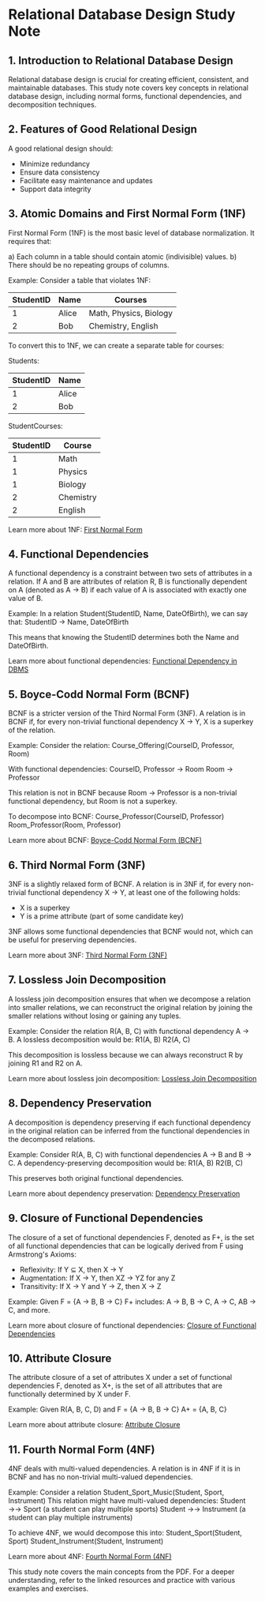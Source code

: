 # Relational Database Design Study Note

## 1. Introduction to Relational Database Design

Relational database design is crucial for creating efficient, consistent, and maintainable databases. This study note covers key concepts in relational database design, including normal forms, functional dependencies, and decomposition techniques.

## 2. Features of Good Relational Design

A good relational design should:
- Minimize redundancy
- Ensure data consistency
- Facilitate easy maintenance and updates
- Support data integrity

## 3. Atomic Domains and First Normal Form (1NF)

First Normal Form (1NF) is the most basic level of database normalization. It requires that:

a) Each column in a table should contain atomic (indivisible) values.
b) There should be no repeating groups of columns.

Example:
Consider a table that violates 1NF:

| StudentID | Name  | Courses                |
|-----------|-------|------------------------|
| 1         | Alice | Math, Physics, Biology |
| 2         | Bob   | Chemistry, English     |

To convert this to 1NF, we can create a separate table for courses:

Students:

| StudentID | Name  |
|-----------|-------|
| 1         | Alice |
| 2         | Bob   |

StudentCourses:

| StudentID | Course    |
|-----------|-----------|
| 1         | Math      |
| 1         | Physics   |
| 1         | Biology   |
| 2         | Chemistry |
| 2         | English   |

Learn more about 1NF: [First Normal Form](https://www.geeksforgeeks.org/first-normal-form-1nf/)

## 4. Functional Dependencies

A functional dependency is a constraint between two sets of attributes in a relation. If A and B are attributes of relation R, B is functionally dependent on A (denoted as A → B) if each value of A is associated with exactly one value of B.

Example:
In a relation Student(StudentID, Name, DateOfBirth), we can say that:
StudentID → Name, DateOfBirth

This means that knowing the StudentID determines both the Name and DateOfBirth.

Learn more about functional dependencies: [Functional Dependency in DBMS](https://www.geeksforgeeks.org/functional-dependency-in-dbms/)

## 5. Boyce-Codd Normal Form (BCNF)

BCNF is a stricter version of the Third Normal Form (3NF). A relation is in BCNF if, for every non-trivial functional dependency X → Y, X is a superkey of the relation.

Example:
Consider the relation:
Course_Offering(CourseID, Professor, Room)

With functional dependencies:
CourseID, Professor → Room
Room → Professor

This relation is not in BCNF because Room → Professor is a non-trivial functional dependency, but Room is not a superkey.

To decompose into BCNF:
Course_Professor(CourseID, Professor)
Room_Professor(Room, Professor)

Learn more about BCNF: [Boyce-Codd Normal Form (BCNF)](https://www.geeksforgeeks.org/boyce-codd-normal-form-bcnf/)

## 6. Third Normal Form (3NF)

3NF is a slightly relaxed form of BCNF. A relation is in 3NF if, for every non-trivial functional dependency X → Y, at least one of the following holds:
- X is a superkey
- Y is a prime attribute (part of some candidate key)

3NF allows some functional dependencies that BCNF would not, which can be useful for preserving dependencies.

Learn more about 3NF: [Third Normal Form (3NF)](https://www.geeksforgeeks.org/third-normal-form-3nf/)

## 7. Lossless Join Decomposition

A lossless join decomposition ensures that when we decompose a relation into smaller relations, we can reconstruct the original relation by joining the smaller relations without losing or gaining any tuples.

Example:
Consider the relation R(A, B, C) with functional dependency A → B.
A lossless decomposition would be:
R1(A, B)
R2(A, C)

This decomposition is lossless because we can always reconstruct R by joining R1 and R2 on A.

Learn more about lossless join decomposition: [Lossless Join Decomposition](https://www.geeksforgeeks.org/lossless-join-decomposition-in-dbms/)

## 8. Dependency Preservation

A decomposition is dependency preserving if each functional dependency in the original relation can be inferred from the functional dependencies in the decomposed relations.

Example:
Consider R(A, B, C) with functional dependencies A → B and B → C.
A dependency-preserving decomposition would be:
R1(A, B)
R2(B, C)

This preserves both original functional dependencies.

Learn more about dependency preservation: [Dependency Preservation](https://www.geeksforgeeks.org/dependency-preservation-in-dbms/)

## 9. Closure of Functional Dependencies

The closure of a set of functional dependencies F, denoted as F+, is the set of all functional dependencies that can be logically derived from F using Armstrong's Axioms:

- Reflexivity: If Y ⊆ X, then X → Y
- Augmentation: If X → Y, then XZ → YZ for any Z
- Transitivity: If X → Y and Y → Z, then X → Z

Example:
Given F = {A → B, B → C}
F+ includes: A → B, B → C, A → C, AB → C, and more.

Learn more about closure of functional dependencies: [Closure of Functional Dependencies](https://www.geeksforgeeks.org/closure-of-functional-dependencies-in-dbms/)

## 10. Attribute Closure

The attribute closure of a set of attributes X under a set of functional dependencies F, denoted as X+, is the set of all attributes that are functionally determined by X under F.

Example:
Given R(A, B, C, D) and F = {A → B, B → C}
A+ = {A, B, C}

Learn more about attribute closure: [Attribute Closure](https://www.geeksforgeeks.org/attribute-closure-and-its-application-in-dbms/)

## 11. Fourth Normal Form (4NF)

4NF deals with multi-valued dependencies. A relation is in 4NF if it is in BCNF and has no non-trivial multi-valued dependencies.

Example:
Consider a relation Student_Sport_Music(Student, Sport, Instrument)
This relation might have multi-valued dependencies:
Student →→ Sport (a student can play multiple sports)
Student →→ Instrument (a student can play multiple instruments)

To achieve 4NF, we would decompose this into:
Student_Sport(Student, Sport)
Student_Instrument(Student, Instrument)

Learn more about 4NF: [Fourth Normal Form (4NF)](https://www.geeksforgeeks.org/fourth-normal-form-4nf/)

This study note covers the main concepts from the PDF. For a deeper understanding, refer to the linked resources and practice with various examples and exercises.